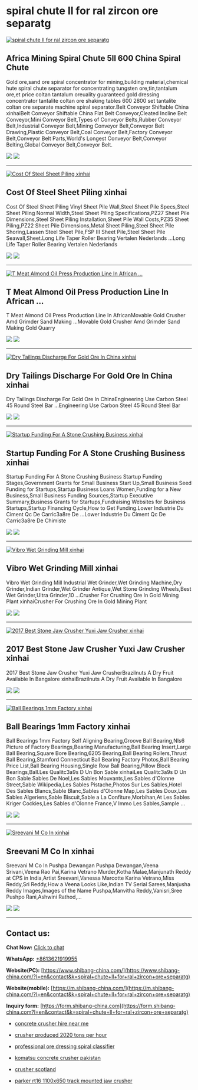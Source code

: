 # spiral chute ll for ral zircon ore separatg

<a href="https://swt.shibang-china.com/?l=en&img&k=spiral+chute+ll+for+ral+zircon+ore+separatg" target="_blank">![spiral chute ll for ral zircon ore separatg](http://static.shibang-china.com/all-800x300/1365.jpg)</a>

## Africa Mining Spiral Chute 5ll 600 China Spiral Chute
Gold ore,sand ore spiral concentrator for mining,building material,chemical hute spiral chute separator for concentrating tungsten ore,tin,tantalum ore,et price coltan tantalum oreuality guaranteed gold dressing concentrator tantalite coltan ore shaking tables 600 2800 set tantalite coltan ore separate machine spiral separator.Belt Conveyor Shiftable China xinhaiBelt Conveyor Shiftable China Flat Belt Conveyor,Cleated Incline Belt Conveyor,Mini Conveyor Belt,Types of Conveyor Belts,Rubber Conveyor Belt,Industrial Conveyor Belt,Mining Conveyor Belt,Conveyor Belt Drawing,Plastic Conveyor Belt,Coal Conveyor Belt,Factory Conveyor Belt,Conveyor Belt Parts,World's Longest Conveyor Belt,Conveyor Belting,Global Conveyor Belt,Conveyor Belt.


<a href="https://whatsapp.shibangsoft.com/WhatsApp.php" target="_blank" title="WhatsApp">![](http://static.shibang-china.com/icon/whatsapp.png)</a> <a href="https://swt.shibang-china.com/?l=en&icon&k=spiral+chute+ll+for+ral+zircon+ore+separatg" target="_blank">![](http://static.shibang-china.com/icon/chat-en.png)</a>

---

<a href="https://swt.shibang-china.com/?l=en&img&k=spiral+chute+ll+for+ral+zircon+ore+separatg" target="_blank">![Cost Of Steel Sheet Piling xinhai](http://static.shibang-china.com/all-800x300/578.jpg)</a>

## Cost Of Steel Sheet Piling xinhai
Cost Of Steel Sheet Piling Vinyl Sheet Pile Wall,Steel Sheet Pile Specs,Steel Sheet Piling Normal Width,Steel Sheet Piling Specifications,PZ27 Sheet Pile Dimensions,Steel Sheet Piling Installation,Sheet Pile Wall Costs,PZ35 Sheet Piling,PZ22 Sheet Pile Dimensions,Metal Sheet Piling,Steel Sheet Pile Shoring,Lassen Steel Sheet Pile,FSP III Sheet Pile,Steel Sheet Pile Seawall,Sheet.Long Life Taper Roller Bearing Vertalen Nederlands …Long Life Taper Roller Bearing Vertalen Nederlands


<a href="https://whatsapp.shibangsoft.com/WhatsApp.php" target="_blank" title="WhatsApp">![](http://static.shibang-china.com/icon/whatsapp.png)</a> <a href="https://swt.shibang-china.com/?l=en&icon&k=spiral+chute+ll+for+ral+zircon+ore+separatg" target="_blank">![](http://static.shibang-china.com/icon/chat-en.png)</a>

---

<a href="https://swt.shibang-china.com/?l=en&img&k=spiral+chute+ll+for+ral+zircon+ore+separatg" target="_blank">![T Meat Almond Oil Press Production Line In African …](http://static.shibang-china.com/all-800x300/534.jpg)</a>

## T Meat Almond Oil Press Production Line In African …
T Meat Almond Oil Press Production Line In AfricanMovable Gold Crusher Amd Grimder Sand Making …Movable Gold Crusher Amd Grimder Sand Making Gold Quarry


<a href="https://whatsapp.shibangsoft.com/WhatsApp.php" target="_blank" title="WhatsApp">![](http://static.shibang-china.com/icon/whatsapp.png)</a> <a href="https://swt.shibang-china.com/?l=en&icon&k=spiral+chute+ll+for+ral+zircon+ore+separatg" target="_blank">![](http://static.shibang-china.com/icon/chat-en.png)</a>

---

<a href="https://swt.shibang-china.com/?l=en&img&k=spiral+chute+ll+for+ral+zircon+ore+separatg" target="_blank">![Dry Tailings Discharge For Gold Ore In China xinhai](http://static.shibang-china.com/all-800x300/1491.jpg)</a>

## Dry Tailings Discharge For Gold Ore In China xinhai
Dry Tailings Discharge For Gold Ore In ChinaEngineering Use Carbon Steel 45 Round Steel Bar …Engineering Use Carbon Steel 45 Round Steel Bar


<a href="https://whatsapp.shibangsoft.com/WhatsApp.php" target="_blank" title="WhatsApp">![](http://static.shibang-china.com/icon/whatsapp.png)</a> <a href="https://swt.shibang-china.com/?l=en&icon&k=spiral+chute+ll+for+ral+zircon+ore+separatg" target="_blank">![](http://static.shibang-china.com/icon/chat-en.png)</a>

---

<a href="https://swt.shibang-china.com/?l=en&img&k=spiral+chute+ll+for+ral+zircon+ore+separatg" target="_blank">![Startup Funding For A Stone Crushing Business xinhai](http://static.shibang-china.com/all-800x300/1412.jpg)</a>

## Startup Funding For A Stone Crushing Business xinhai
Startup Funding For A Stone Crushing Business Startup Funding Stages,Government Grants for Small Business Start Up,Small Business Seed Funding for Startups,Startup Business Loans Women,Funding for a New Business,Small Business Funding Sources,Startup Executive Summary,Business Grants for Startups,Fundraising Websites for Business Startups,Startup Financing Cycle,How to Get Funding.Lower Industrie Du Ciment Qc De Carric3a8re De …Lower Industrie Du Ciment Qc De Carric3a8re De Chimiste


<a href="https://whatsapp.shibangsoft.com/WhatsApp.php" target="_blank" title="WhatsApp">![](http://static.shibang-china.com/icon/whatsapp.png)</a> <a href="https://swt.shibang-china.com/?l=en&icon&k=spiral+chute+ll+for+ral+zircon+ore+separatg" target="_blank">![](http://static.shibang-china.com/icon/chat-en.png)</a>

---

<a href="https://swt.shibang-china.com/?l=en&img&k=spiral+chute+ll+for+ral+zircon+ore+separatg" target="_blank">![Vibro Wet Grinding Mill xinhai](http://static.shibang-china.com/all-800x300/122.jpg)</a>

## Vibro Wet Grinding Mill xinhai
Vibro Wet Grinding Mill Industrial Wet Grinder,Wet Grinding Machine,Dry Grinder,Indian Grinder,Wet Grinder Antique,Wet Stone Grinding Wheels,Best Wet Grinder,Ultra Grinder,10 …Crusher For Crushing Ore In Gold Mining Plant xinhaiCrusher For Crushing Ore In Gold Mining Plant


<a href="https://whatsapp.shibangsoft.com/WhatsApp.php" target="_blank" title="WhatsApp">![](http://static.shibang-china.com/icon/whatsapp.png)</a> <a href="https://swt.shibang-china.com/?l=en&icon&k=spiral+chute+ll+for+ral+zircon+ore+separatg" target="_blank">![](http://static.shibang-china.com/icon/chat-en.png)</a>

---

<a href="https://swt.shibang-china.com/?l=en&img&k=spiral+chute+ll+for+ral+zircon+ore+separatg" target="_blank">![2017 Best Stone Jaw Crusher Yuxi Jaw Crusher xinhai](http://static.shibang-china.com/all-800x300/399.jpg)</a>

## 2017 Best Stone Jaw Crusher Yuxi Jaw Crusher xinhai
2017 Best Stone Jaw Crusher Yuxi Jaw CrusherBrazilnuts A Dry Fruit Available In Bangalore xinhaiBrazilnuts A Dry Fruit Available In Bangalore


<a href="https://whatsapp.shibangsoft.com/WhatsApp.php" target="_blank" title="WhatsApp">![](http://static.shibang-china.com/icon/whatsapp.png)</a> <a href="https://swt.shibang-china.com/?l=en&icon&k=spiral+chute+ll+for+ral+zircon+ore+separatg" target="_blank">![](http://static.shibang-china.com/icon/chat-en.png)</a>

---

<a href="https://swt.shibang-china.com/?l=en&img&k=spiral+chute+ll+for+ral+zircon+ore+separatg" target="_blank">![Ball Bearings 1mm Factory xinhai](http://static.shibang-china.com/all-800x300/1399.jpg)</a>

## Ball Bearings 1mm Factory xinhai
Ball Bearings 1mm Factory Self Aligning Bearing,Groove Ball Bearing,Nls6 Picture of Factory Bearings,Bearing Manufacturing,Ball Bearing Insert,Large Ball Bearing,Square Bore Bearing,6205 Bearing,Ball Bearing Rollers,Thrust Ball Bearing,Stamford Connecticut Ball Bearing Factory Photos,Ball Bearing Price List,Ball Bearing Housing,Single Row Ball Bearing,Pillow Block Bearings,Ball.Les Qualitc3a9s D Un Bon Sable xinhaiLes Qualitc3a9s D Un Bon Sable Sables De Noel,Les Sables Mouvants,Les Sables d'Olonne Street,Sable Wikipedia,Les Sables Pistache,Photos Sur Les Sables,Hotel Des Sables Blancs,Sable Blanc,Sables d'Olonne Map,Les Sables Doux,Les Sables Algeriens,Sable Biscuit,Sable a La Confiture,Morbihan,At Les Sables Kriger Cockies,Les Sables d'Olonne France,V Immo Les Sables,Sample …


<a href="https://whatsapp.shibangsoft.com/WhatsApp.php" target="_blank" title="WhatsApp">![](http://static.shibang-china.com/icon/whatsapp.png)</a> <a href="https://swt.shibang-china.com/?l=en&icon&k=spiral+chute+ll+for+ral+zircon+ore+separatg" target="_blank">![](http://static.shibang-china.com/icon/chat-en.png)</a>

---

<a href="https://swt.shibang-china.com/?l=en&img&k=spiral+chute+ll+for+ral+zircon+ore+separatg" target="_blank">![Sreevani M Co In xinhai](http://static.shibang-china.com/all-800x300/547.jpg)</a>

## Sreevani M Co In xinhai
Sreevani M Co In Pushpa Dewangan Pushpa Dewangan,Veena Srivani,Veena Rao Pai,Karina Vetrano Murder,Kotha Malae,Manjunath Reddy at CPS in India,Artist Sreevani,Vanessa Marcotte Karina Vetrano,Miss Reddy,Sri Reddy,How a Veena Looks Like,Indian TV Serial Sarees,Manjusha Reddy Images,Images of the Name Pushpa,Manvitha Reddy,Vanisri,Sree Pushpo Rani,Ashwini Rathod,…

<a href="https://whatsapp.shibangsoft.com/WhatsApp.php" target="_blank" title="WhatsApp">![](http://static.shibang-china.com/icon/whatsapp.png)</a> <a href="https://swt.shibang-china.com/?l=en&icon&k=spiral+chute+ll+for+ral+zircon+ore+separatg" target="_blank">![](http://static.shibang-china.com/icon/chat-en.png)</a>

---
## Contact us:

**Chat Now:** [Click to chat](https://swt.shibang-china.com?l=en&contact&k=spiral+chute+ll+for+ral+zircon+ore+separatg)

**WhatsApp:**  [+8613621919955](https://whatsapp.shibangsoft.com/WhatsApp.php)

**Website(PC):** [https://www.shibang-china.com/](https://www.shibang-china.com/?l=en&contact&k=spiral+chute+ll+for+ral+zircon+ore+separatg)

**Website(mobile):** [https://m.shibang-china.com/](https://m.shibang-china.com/?l=en&contact&k=spiral+chute+ll+for+ral+zircon+ore+separatg)

**Inquiry form:** [https://form.shibang-china.com](https://form.shibang-china.com?l=en&contact&k=spiral+chute+ll+for+ral+zircon+ore+separatg)

* [concrete crusher hire near me](../168/concrete%20crusher%20hire%20near%20me.md)

* [crusher produced 2020 tons per hour](../167/crusher%20produced%202020%20tons%20per%20hour.md)

* [professional ore dressing spiral classifier](../161/professional%20ore%20dressing%20spiral%20classifier.md)

* [komatsu concrete crusher pakistan](../166/komatsu%20concrete%20crusher%20pakistan.md)

* [crusher scotland](../169/crusher%20scotland.md)

* [parker rt16 1100x650 track mounted jaw crusher](../169/parker%20rt16%201100x650%20track%20mounted%20jaw%20crusher.md)